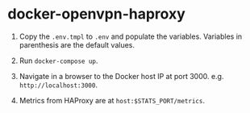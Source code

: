 # docker-openvpn-haproxy

1) Copy the `.env.tmpl` to `.env` and populate the variables. Variables in parenthesis are the default values.

2) Run `docker-compose up`.

3) Navigate in a browser to the Docker host IP at port 3000. e.g. `http://localhost:3000`. 

4) Metrics from HAProxy are at `host:$STATS_PORT/metrics`.
